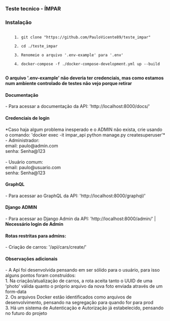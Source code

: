 ### Teste tecnico - ÍMPAR

<h3>Instalação</h3>
<code>
    1. git clone "https://github.com/PauloVicente89/teste_impar"<br/>
    2. cd ./teste_impar<br/>
    3. Renomeie o arquivo '.env-example' para '.env'<br/>
    4. docker-compose -f ./docker-compose-development.yml up --build<br/>
</code>

<b>O arquivo '.env-example' não deveria ter credenciais, mas como estamos num ambiente controlado de testes não vejo porque retirar</b>

<h4>Documentação</h4>
- Para acessar a documentação da API: 'http://localhost:8000/docs/'<br/>

<h4>Credenciais de login</h4>
*Caso haja algum problema inesperado e o ADMIN não exista, crie usando o comando: 'docker exec -it impar_api python manage.py createsuperuser'*<br/>
- Administrador:<br/>
email: paulo@admin.com<br/>
senha: Senha@123<br/>
<br/>
- Usuário comum:<br/>
email: paulo@usuario.com<br/>
senha: Senha@123<br/>


<h4>GraphQL</h4>
- Para acessar ao GraphQL da API: 'http://localhost:8000/graphql/'<br/>

<h4>Django ADMIN</h4>
- Para acessar ao Django Admin da API: 'http://localhost:8000/admin/' | <b>Necessário login de Admin</b><br/>

<h4>Rotas restritas para admins:</h4>
- Criação de carros:  '/api/cars/create/'<br/>

<h4>Observações adicionais</h4>
- A Api foi desenvolvida pensando em ser sólido para o usuário, para isso alguns pontos foram construídos:<br/>
1. Na criação/atualização de carros, a rota aceita tanto o UUID de uma 'photo' válida quanto o próprio arquivo da nova foto enviada através de um form-data <br/>
2. Os arquivos Docker estão identificados como arquivos de desenvolvimento, pensando na segregação para quando for para prod<br/>
3. Há um sistema de Autenticação e Autorização já estabelecido, pensando no futuro do projeto<br/>